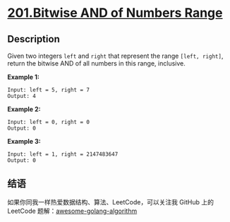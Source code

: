 # [201.Bitwise AND of Numbers Range][title]

## Description
Given two integers `left` and `right` that represent the range `[left, right]`, return the bitwise AND of all numbers in this range, inclusive.

**Example 1:**

```
Input: left = 5, right = 7
Output: 4
```

**Example 2:**

```
Input: left = 0, right = 0
Output: 0
```

**Example 3:**

```
Input: left = 1, right = 2147483647
Output: 0
```

## 结语

如果你同我一样热爱数据结构、算法、LeetCode，可以关注我 GitHub 上的 LeetCode 题解：[awesome-golang-algorithm][me]

[title]: https://leetcode.com/problems/bitwise-and-of-numbers-range/
[me]: https://github.com/kylesliu/awesome-golang-algorithm
